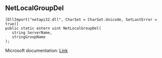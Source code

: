 ## NetLocalGroupDel

```
[DllImport("netapi32.dll", CharSet = CharSet.Unicode, SetLastError = true)]
public static extern uint NetLocalGroupDel(
   string ServerName,
   stringGroupName
);
```

Microsoft documentation: [Link](https://docs.microsoft.com/en-us/windows/win32/api/lmaccess/nf-lmaccess-netlocalgroupdel)
